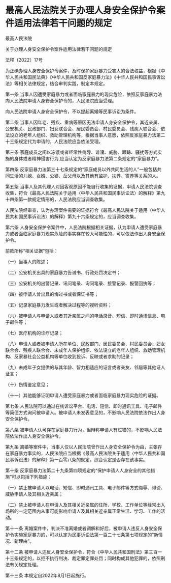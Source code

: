 # 最高人民法院关于办理人身安全保护令案件适用法律若干问题的规定

<!-- INFO END -->

最高人民法院

关于办理人身安全保护令案件适用法律若干问题的规定

法释〔2022〕17号

为正确办理人身安全保护令案件，及时保护家庭暴力受害人的合法权益，根据《中华人民共和国民法典》《中华人民共和国反家庭暴力法》《中华人民共和国民事诉讼法》等相关法律规定，结合审判实践，制定本规定。

第一条 当事人因遭受家庭暴力或者面临家庭暴力的现实危险，依照反家庭暴力法向人民法院申请人身安全保护令的，人民法院应当受理。

向人民法院申请人身安全保护令，不以提起离婚等民事诉讼为条件。

第二条 当事人因年老、残疾、重病等原因无法申请人身安全保护令，其近亲属、公安机关、民政部门、妇女联合会、居民委员会、村民委员会、残疾人联合会、依法设立的老年人组织、救助管理机构等，根据当事人意愿，依照反家庭暴力法第二十三条规定代为申请的，人民法院应当依法受理。

第三条 家庭成员之间以冻饿或者经常性侮辱、诽谤、威胁、跟踪、骚扰等方式实施的身体或者精神侵害行为,应当认定为反家庭暴力法第二条规定的“家庭暴力”。

第四条 反家庭暴力法第三十七条规定的“家庭成员以外共同生活的人”一般包括共同生活的儿媳、女婿、公婆、岳父母以及其他有监护、扶养、寄养等关系的人。

第五条 当事人及其代理人对因客观原因不能自行收集的证据，申请人民法院调查收集，符合《最高人民法院关于适用〈中华人民共和国民事诉讼法〉的解释》第九十四条第一款规定情形的，人民法院应当调查收集。

人民法院经审查，认为办理案件需要的证据符合《最高人民法院关于适用〈中华人民共和国民事诉讼法〉的解释》第九十六条规定的，应当调查收集。

第六条 人身安全保护令案件中，人民法院根据相关证据，认为申请人遭受家庭暴力或者面临家庭暴力现实危险的事实存在较大可能性的，可以依法作出人身安全保护令。

前款所称“相关证据”包括：

（一）当事人的陈述；

（二）公安机关出具的家庭暴力告诫书、行政处罚决定书；

（三）公安机关的出警记录、讯问笔录、询问笔录、接警记录、报警回执等；

（四）被申请人曾出具的悔过书或者保证书等；

（五）记录家庭暴力发生或者解决过程等的视听资料；

（六）被申请人与申请人或者其近亲属之间的电话录音、短信、即时通讯信息、电子邮件等；

（七）医疗机构的诊疗记录；

（八）申请人或者被申请人所在单位、民政部门、居民委员会、村民委员会、妇女联合会、残疾人联合会、未成年人保护组织、依法设立的老年人组织、救助管理机构、反家暴社会公益机构等单位收到投诉、反映或者求助的记录；

（九）未成年子女提供的与其年龄、智力相适应的证言或者亲友、邻居等其他证人证言；

（十）伤情鉴定意见；

（十一）其他能够证明申请人遭受家庭暴力或者面临家庭暴力现实危险的证据。

第七条 人民法院可以通过在线诉讼平台、电话、短信、即时通讯工具、电子邮件等简便方式询问被申请人。被申请人未发表意见的，不影响人民法院依法作出人身安全保护令。

第八条 被申请人认可存在家庭暴力行为，但辩称申请人有过错的，不影响人民法院依法作出人身安全保护令。

第九条 离婚等案件中，当事人仅以人民法院曾作出人身安全保护令为由，主张存在家庭暴力事实的，人民法院应当根据《最高人民法院关于适用〈中华人民共和国民事诉讼法〉的解释》第一百零八条的规定，综合认定是否存在该事实。

第十条 反家庭暴力法第二十九条第四项规定的“保护申请人人身安全的其他措施”可以包括下列措施：

（一）禁止被申请人以电话、短信、即时通讯工具、电子邮件等方式侮辱、诽谤、威胁申请人及其相关近亲属；

（二）禁止被申请人在申请人及其相关近亲属的住所、学校、工作单位等经常出入场所的一定范围内从事可能影响申请人及其相关近亲属正常生活、学习、工作的活动。

第十一条 离婚案件中，判决不准离婚或者调解和好后，被申请人违反人身安全保护令实施家庭暴力的，可以认定为民事诉讼法第一百二十七条第七项规定的“新情况、新理由”。

第十二条 被申请人违反人身安全保护令，符合《中华人民共和国刑法》第三百一十三条规定的，以拒不执行判决、裁定罪定罪处罚；同时构成其他犯罪的，依照刑法有关规定处理。

第十三条 本规定自2022年8月1日起施行。


